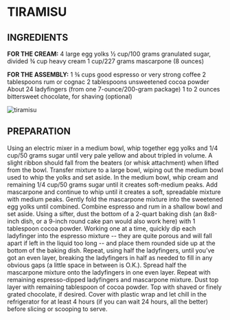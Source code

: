 # **TIRAMISU**


## **INGREDIENTS**

**FOR THE CREAM:**
4 large egg yolks
½ cup/100 grams granulated sugar, divided
¾ cup heavy cream
1 cup/227 grams mascarpone (8 ounces)

**FOR THE ASSEMBLY:**
1 ¾ cups good espresso or very strong coffee
2 tablespoons rum or cognac
2 tablespoons unsweetened cocoa powder
 About 24 ladyfingers (from one 7-ounce/200-gram package)
1 to 2 ounces bittersweet chocolate, for shaving (optional)

![tiramisu](downloads/05COOKING-TIRAMISU1.jpg)

## **PREPARATION**
Using an electric mixer in a medium bowl, whip together egg yolks and 1/4 cup/50 grams sugar until very pale yellow and about tripled in volume. A slight ribbon should fall from the beaters (or whisk attachment) when lifted from the bowl. Transfer mixture to a large bowl, wiping out the medium bowl used to whip the yolks and set aside.
In the medium bowl, whip cream and remaining 1/4 cup/50 grams sugar until it creates soft-medium peaks. Add mascarpone and continue to whip until it creates a soft, spreadable mixture with medium peaks. Gently fold the mascarpone mixture into the sweetened egg yolks until combined.
Combine espresso and rum in a shallow bowl and set aside.
Using a sifter, dust the bottom of a 2-quart baking dish (an 8x8-inch dish, or a 9-inch round cake pan would also work here) with 1 tablespoon cocoa powder.
Working one at a time, quickly dip each ladyfinger into the espresso mixture -- they are quite porous and will fall apart if left in the liquid too long -- and place them rounded side up at the bottom of the baking dish. Repeat, using half the ladyfingers, until you’ve got an even layer, breaking the ladyfingers in half as needed to fill in any obvious gaps (a little space in between is O.K.). Spread half the mascarpone mixture onto the ladyfingers in one even layer. Repeat with remaining espresso-dipped ladyfingers and mascarpone mixture.
Dust top layer with remaining tablespoon of cocoa powder. Top with shaved or finely grated chocolate, if desired.
Cover with plastic wrap and let chill in the refrigerator for at least 4 hours (if you can wait 24 hours, all the better) before slicing or scooping to serve.

